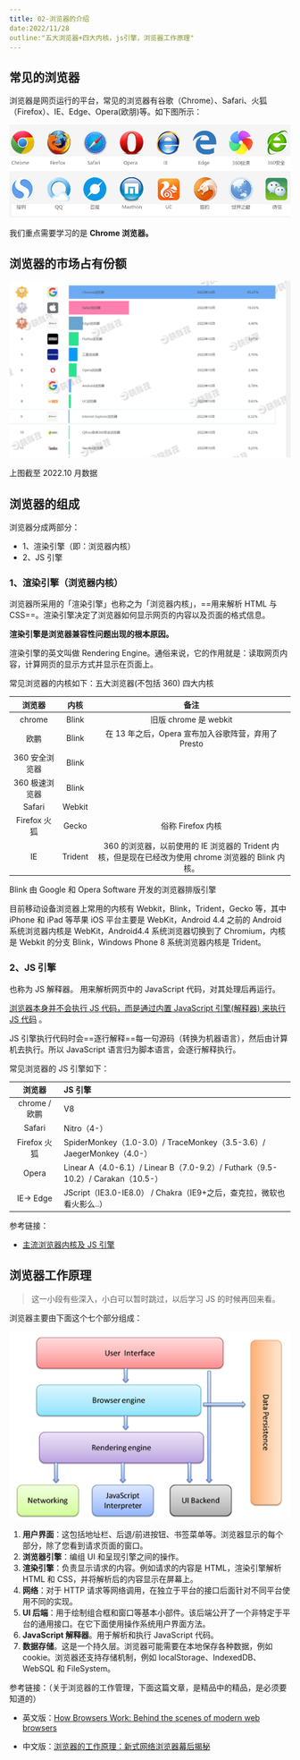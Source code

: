 ```yaml
---
title: 02-浏览器的介绍
date:2022/11/28
outline:"五大浏览器+四大内核，js引擎，浏览器工作原理"
---
```


## 常见的浏览器

浏览器是网页运行的平台，常见的浏览器有谷歌（Chrome）、Safari、火狐（Firefox）、IE、Edge、Opera(欧朋)等。如下图所示：

![](https://raw.githubusercontent.com/zhanghaooss/clouding/master/img/20191204_1900.png)

我们重点需要学习的是 **Chrome 浏览器。**

## 浏览器的市场占有份额

![1669619974892](https://raw.githubusercontent.com/zhanghaooss/clouding/master/img/浏览器市场份额.png)

上图截至 2022.10 月数据

## 浏览器的组成

浏览器分成两部分：

- 1、渲染引擎（即：浏览器内核）
- 2、JS 引擎

### 1、渲染引擎（浏览器内核）

浏览器所采用的「渲染引擎」也称之为「浏览器内核」，==用来解析 HTML 与 CSS==。渲染引擎决定了浏览器如何显示网页的内容以及页面的格式信息。

**渲染引擎是浏览器兼容性问题出现的根本原因。**

渲染引擎的英文叫做 Rendering Engine。通俗来说，它的作用就是：读取网页内容，计算网页的显示方式并显示在页面上。

常见浏览器的内核如下：五大浏览器(不包括 360) 四大内核

|     浏览器     |  内核   |                                                 备注                                                 |
| :------------: | :-----: | :--------------------------------------------------------------------------------------------------: |
|     chrome     |  Blink  |                                        旧版 chrome 是 webkit                                         |
|      欧鹏      |  Blink  |                         在 13 年之后，Opera 宣布加入谷歌阵营，弃用了 Presto                          |
| 360 安全浏览器 |  Blink  |                                                                                                      |
| 360 极速浏览器 |  Blink  |                                                                                                      |
|     Safari     | Webkit  |                                                                                                      |
|  Firefox 火狐  |  Gecko  |                                          俗称 Firefox 内核                                           |
|       IE       | Trident | 360 的浏览器，以前使用的 IE 浏览器的 Trident 内核，但是现在已经改为使用 chrome 浏览器的 Blink 内核。 |

Blink 由 Google 和 Opera Software 开发的浏览器排版引擎

目前移动设备浏览器上常用的内核有 Webkit，Blink，Trident，Gecko 等，其中 iPhone 和 iPad 等苹果 iOS 平台主要是 WebKit，Android 4.4 之前的 Android 系统浏览器内核是 WebKit，Android4.4 系统浏览器切换到了 Chromium，内核是 Webkit 的分支 Blink，Windows Phone 8 系统浏览器内核是 Trident。

### 2、JS 引擎

也称为 JS 解释器。 用来解析网页中的 JavaScript 代码，对其处理后再运行。

<u>浏览器本身并不会执行 JS 代码，而是通过内置 JavaScript 引擎(解释器) 来执行 JS 代码</u> 。

JS 引擎执行代码时会==逐行解释==每一句源码（转换为机器语言），然后由计算机去执行。所以 JavaScript 语言归为脚本语言，会逐行解释执行。

常见浏览器的 JS 引擎如下：

|    浏览器     | JS 引擎                                                                         |
| :-----------: | :------------------------------------------------------------------------------ |
| chrome / 欧鹏 | V8                                                                              |
|    Safari     | Nitro（4-）                                                                     |
| Firefox 火狐  | SpiderMonkey（1.0-3.0）/ TraceMonkey（3.5-3.6）/ JaegerMonkey（4.0-）           |
|     Opera     | Linear A（4.0-6.1）/ Linear B（7.0-9.2）/ Futhark（9.5-10.2）/ Carakan（10.5-） |
|   IE-> Edge   | JScript（IE3.0-IE8.0） / Chakra（IE9+之后，查克拉，微软也看火影么..）           |

参考链接：

- [主流浏览器内核及 JS 引擎](https://juejin.im/post/5ada727c518825670b33a584)

## 浏览器工作原理

> 这一小段有些深入，小白可以暂时跳过，以后学习 JS 的时候再回来看。

浏览器主要由下面这个七个部分组成：

![](https://raw.githubusercontent.com/zhanghaooss/clouding/master/img/20180124_1700.png)

1. **用户界面**：这包括地址栏、后退/前进按钮、书签菜单等。浏览器显示的每个部分，除了您看到请求页面的窗口。
2. **浏览器引擎**：编组 UI 和呈现引擎之间的操作。
3. **渲染引擎**：负责显示请求的内容。例如请求的内容是 HTML，渲染引擎解析 HTML 和 CSS，并将解析后的内容显示在屏幕上。
4. **网络**：对于 HTTP 请求等网络调用，在独立于平台的接口后面针对不同平台使用不同的实现。
5. **UI 后端**：用于绘制组合框和窗口等基本小部件。该后端公开了一个非特定于平台的通用接口。在它下面使用操作系统用户界面方法。
6. **JavaScript 解释器**。用于解析和执行 JavaScript 代码。
7. **数据存储**。这是一个持久层。浏览器可能需要在本地保存各种数据，例如 cookie。浏览器还支持存储机制，例如 localStorage、IndexedDB、WebSQL 和 FileSystem。

参考链接：（关于浏览器的工作管理，下面这篇文章，是精品中的精品，是必须要知道的）

- 英文版：[How Browsers Work: Behind the scenes of modern web browsers](https://www.html5rocks.com/en/tutorials/internals/howbrowserswork/)

- 中文版：[浏览器的工作原理：新式网络浏览器幕后揭秘](https://www.html5rocks.com/zh/tutorials/internals/howbrowserswork/)
